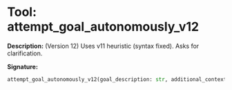 # Tool: attempt_goal_autonomously_v12

**Description:**
(Version 12) Uses v11 heuristic (syntax fixed). Asks for clarification.

**Signature:**
```python
attempt_goal_autonomously_v12(goal_description: str, additional_context: dict = None) -> dict
```
